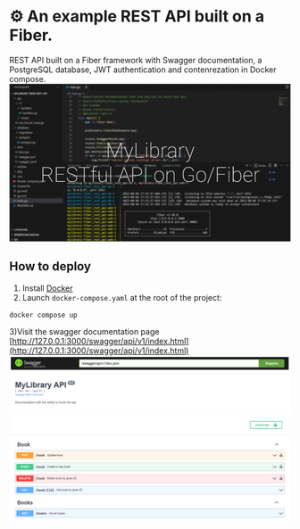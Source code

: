 # ⚙️ An example REST API built on a Fiber.
REST API built on a Fiber framework with Swagger documentation, a PostgreSQL database, JWT authentication and contenrezation in Docker compose.
![](https://github.com/c0caina/other/blob/main/Frame%201.jpg?raw=true)

## How to deploy
1) Install [Docker](https://docs.docker.com/engine/install)
2) Launch `docker-compose.yaml` at the root of the project:
   
```
docker compose up
```
3)Visit the swagger documentation page [http://127.0.0.1:3000/swagger/api/v1/index.html](http://127.0.0.1:3000/swagger/api/v1/index.html)
![](https://github.com/c0caina/other/blob/main/image.png?raw=true)
